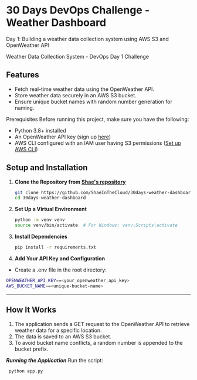 # 30 Days DevOps Challenge - Weather Dashboard
Day 1: Building a weather data collection system using AWS S3 and OpenWeather API

Weather Data Collection System - DevOps Day 1 Challenge

## Features
- Fetch real-time weather data using the OpenWeather API.
- Store weather data securely in an AWS S3 bucket.
- Ensure unique bucket names with random number generation for naming.

Prerequisites
Before running this project, make sure you have the following:
- Python 3.8+ installed
- An OpenWeather API key (sign up [here](https://openweathermap.org/api)) 
- AWS CLI configured with an IAM user having S3 permissions ([Set up AWS CLI](https://docs.aws.amazon.com/cli/latest/userguide/install-cliv2.html)) 

## Setup and Installation
1. **Clone the Repository from [Shae's repository](https://github.com/ShaeInTheCloud)**  
   ```sh  
   git clone https://github.com/ShaeInTheCloud/30days-weather-dashboard.git  
   cd 30days-weather-dashboard

2. **Set Up a Virtual Environment**
    ```sh
    python -m venv venv  
    source venv/bin/activate  # For Windows: venv\Scripts\activate

3. **Install Dependencies**
     ```sh
    pip install -r requirements.txt  

5. **Add Your API Key and Configuration**
 - Create a .env file in the root directory:
  ```sh
  OPENWEATHER_API_KEY==<your_openweather_api_key>  
  AWS_BUCKET_NAME==<unique-bucket-name>
```
---
## How It Works

1. The application sends a GET request to the OpenWeather API to retrieve weather data for a specific location.
2. The data is saved to an AWS S3 bucket.
3. To avoid bucket name conflicts, a random number is appended to the bucket prefix.

***Running the Application***
Run the script:
  ```sh
   python app.py
```

